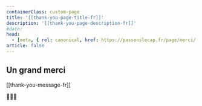 ```yaml
---
containerClass: custom-page
title: '[[thank-you-page-title-fr]]'
description: '[[thank-you-page-description-fr]]'
#date:
head:
  - [meta, { rel: canonical, href: https://passonslecap.fr/page/merci/ }]
article: false
---
```


## Un grand merci

[[thank-you-message-fr]]

💖💖💖

<!-- Add share to facebook or twitter button? -->
